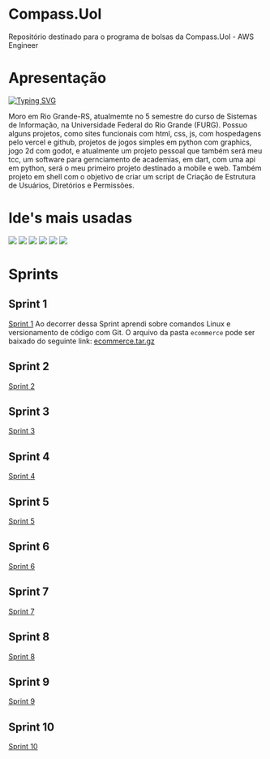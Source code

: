 # Compass.Uol
Repositório destinado para o programa de bolsas da Compass.Uol - AWS Engineer



# Apresentação
<a href="https://git.io/typing-svg"><img src="https://readme-typing-svg.herokuapp.com?font=Fira+Code&pause=1000&color=F7D122&width=435&lines=Ol%C3%A1%2C+eu+sou+a+Fl%C3%A1via!+%F0%9F%99%8B%F0%9F%8F%BC%E2%80%8D%E2%99%80%EF%B8%8F" alt="Typing SVG"
/></a> 

Moro em Rio Grande-RS, atualmemte no 5 semestre do curso de Sistemas de Informação, na Universidade Federal do Rio Grande (FURG).
Possuo alguns projetos, como sites funcionais com html, css, js, com hospedagens pelo vercel e github, projetos de jogos simples em python com graphics, jogo 2d com godot, e atualmente um projeto pessoal que também será meu tcc, um software para gernciamento de academias, em dart, com uma api em python, será o meu primeiro projeto destinado a mobile e web. Também projeto em shell com o objetivo de criar um script de Criação de Estrutura de Usuários, Diretórios e Permissões.

# Ide's mais usadas

<div>   
    <a href="https://www.jetbrains.com/pycharm/" target="_blank"><img src="https://img.shields.io/badge/PyCharm-000000.svg?&style=for-the-badge&logo=PyCharm&logoColor=white" target="_blank"></a>
    <a href="https://colab.research.google.com/" target="_blank"><img src="https://img.shields.io/badge/Colab-F9AB00?style=for-the-badge&logo=googlecolab&color=525252" target="_blank"></a>
    <a href="https://replit.com/@Flaviacristinag?path=folder%2FUnnamed" target="_blank"><img src="https://img.shields.io/badge/replit-667881?style=for-the-badge&logo=replit&logoColor=white" target="_blank"></a>
    <a href="https://visualstudio.microsoft.com/pt-br/downloads/" target="_blank"><img src="https://img.shields.io/badge/Visual_Studio-5C2D91?style=for-the-badge&logo=visual%20studio&logoColor=white" target="_blank"></a>
    <a href="https://code.visualstudio.com/" target="_blank"><img src="https://img.shields.io/badge/Visual_Studio_Code-0078D4?style=for-the-badge&logo=visual%20studio%20code&logoColor=white" target="_blank"></a>
    <a href="https://www.arduino.cc/en/software" target="_blank"><img src="https://img.shields.io/badge/Arduino_IDE-00979D?style=for-the-badge&logo=arduino&logoColor=white" target="_blank"></a>
</div>


# Sprints
## Sprint 1
[Sprint 1](./Sprint_1)
Ao decorrer dessa Sprint aprendi sobre comandos Linux e versionamento de código com Git.
O arquivo da pasta `ecommerce` pode ser baixado do seguinte link: [ecommerce.tar.gz](https://drive.google.com/file/d/1OdyGCPSjkFFi9MBwTKI_wNY0O3QQyb04/view?usp=sharing)


## Sprint 2
[Sprint 2](./Sprint_2)

## Sprint 3
[Sprint 3](./Sprint_3)

## Sprint 4
[Sprint 4](./Sprint_4)

## Sprint 5
[Sprint 5](./Sprint_5)

## Sprint 6
[Sprint 6](./Sprint_6)

## Sprint 7
[Sprint 7](./Sprint_7)

## Sprint 8
[Sprint 8](./Sprint_8)

## Sprint 9
[Sprint 9](./Sprint_9)

## Sprint 10
[Sprint 10](./Sprint_10)
